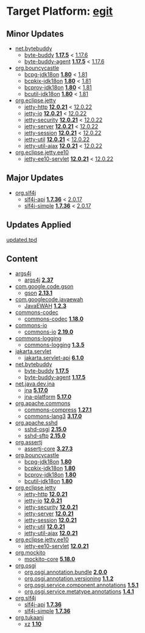 # Target Platform: [egit](https://raw.githubusercontent.com/eclipse-egit/egit/master/org.eclipse.egit.target/maven/dependencies.tpd)

## Minor Updates
 - [net.bytebuddy](https://repo.maven.apache.org/maven2/net/bytebuddy/)
    - [byte-buddy](https://repo.maven.apache.org/maven2/net/bytebuddy/byte-buddy/) **[1.17.5](https://repo.maven.apache.org/maven2/net/bytebuddy/byte-buddy/1.17.5)** < [1.17.6](https://repo.maven.apache.org/maven2/net/bytebuddy/byte-buddy/1.17.6/)
    - [byte-buddy-agent](https://repo.maven.apache.org/maven2/net/bytebuddy/byte-buddy-agent/) **[1.17.5](https://repo.maven.apache.org/maven2/net/bytebuddy/byte-buddy-agent/1.17.5)** < [1.17.6](https://repo.maven.apache.org/maven2/net/bytebuddy/byte-buddy-agent/1.17.6/)
 - [org.bouncycastle](https://repo.maven.apache.org/maven2/org/bouncycastle/)
    - [bcpg-jdk18on](https://repo.maven.apache.org/maven2/org/bouncycastle/bcpg-jdk18on/) **[1.80](https://repo.maven.apache.org/maven2/org/bouncycastle/bcpg-jdk18on/1.80)** < [1.81](https://repo.maven.apache.org/maven2/org/bouncycastle/bcpg-jdk18on/1.81/)
    - [bcpkix-jdk18on](https://repo.maven.apache.org/maven2/org/bouncycastle/bcpkix-jdk18on/) **[1.80](https://repo.maven.apache.org/maven2/org/bouncycastle/bcpkix-jdk18on/1.80)** < [1.81](https://repo.maven.apache.org/maven2/org/bouncycastle/bcpkix-jdk18on/1.81/)
    - [bcprov-jdk18on](https://repo.maven.apache.org/maven2/org/bouncycastle/bcprov-jdk18on/) **[1.80](https://repo.maven.apache.org/maven2/org/bouncycastle/bcprov-jdk18on/1.80)** < [1.81](https://repo.maven.apache.org/maven2/org/bouncycastle/bcprov-jdk18on/1.81/)
    - [bcutil-jdk18on](https://repo.maven.apache.org/maven2/org/bouncycastle/bcutil-jdk18on/) **[1.80](https://repo.maven.apache.org/maven2/org/bouncycastle/bcutil-jdk18on/1.80)** < [1.81](https://repo.maven.apache.org/maven2/org/bouncycastle/bcutil-jdk18on/1.81/)
 - [org.eclipse.jetty](https://repo.maven.apache.org/maven2/org/eclipse/jetty/)
    - [jetty-http](https://repo.maven.apache.org/maven2/org/eclipse/jetty/jetty-http/) **[12.0.21](https://repo.maven.apache.org/maven2/org/eclipse/jetty/jetty-http/12.0.21)** < [12.0.22](https://repo.maven.apache.org/maven2/org/eclipse/jetty/jetty-http/12.0.22/)
    - [jetty-io](https://repo.maven.apache.org/maven2/org/eclipse/jetty/jetty-io/) **[12.0.21](https://repo.maven.apache.org/maven2/org/eclipse/jetty/jetty-io/12.0.21)** < [12.0.22](https://repo.maven.apache.org/maven2/org/eclipse/jetty/jetty-io/12.0.22/)
    - [jetty-security](https://repo.maven.apache.org/maven2/org/eclipse/jetty/jetty-security/) **[12.0.21](https://repo.maven.apache.org/maven2/org/eclipse/jetty/jetty-security/12.0.21)** < [12.0.22](https://repo.maven.apache.org/maven2/org/eclipse/jetty/jetty-security/12.0.22/)
    - [jetty-server](https://repo.maven.apache.org/maven2/org/eclipse/jetty/jetty-server/) **[12.0.21](https://repo.maven.apache.org/maven2/org/eclipse/jetty/jetty-server/12.0.21)** < [12.0.22](https://repo.maven.apache.org/maven2/org/eclipse/jetty/jetty-server/12.0.22/)
    - [jetty-session](https://repo.maven.apache.org/maven2/org/eclipse/jetty/jetty-session/) **[12.0.21](https://repo.maven.apache.org/maven2/org/eclipse/jetty/jetty-session/12.0.21)** < [12.0.22](https://repo.maven.apache.org/maven2/org/eclipse/jetty/jetty-session/12.0.22/)
    - [jetty-util](https://repo.maven.apache.org/maven2/org/eclipse/jetty/jetty-util/) **[12.0.21](https://repo.maven.apache.org/maven2/org/eclipse/jetty/jetty-util/12.0.21)** < [12.0.22](https://repo.maven.apache.org/maven2/org/eclipse/jetty/jetty-util/12.0.22/)
    - [jetty-util-ajax](https://repo.maven.apache.org/maven2/org/eclipse/jetty/jetty-util-ajax/) **[12.0.21](https://repo.maven.apache.org/maven2/org/eclipse/jetty/jetty-util-ajax/12.0.21)** < [12.0.22](https://repo.maven.apache.org/maven2/org/eclipse/jetty/jetty-util-ajax/12.0.22/)
 - [org.eclipse.jetty.ee10](https://repo.maven.apache.org/maven2/org/eclipse/jetty/ee10/)
    - [jetty-ee10-servlet](https://repo.maven.apache.org/maven2/org/eclipse/jetty/ee10/jetty-ee10-servlet/) **[12.0.21](https://repo.maven.apache.org/maven2/org/eclipse/jetty/ee10/jetty-ee10-servlet/12.0.21)** < [12.0.22](https://repo.maven.apache.org/maven2/org/eclipse/jetty/ee10/jetty-ee10-servlet/12.0.22/)

## Major Updates
 - [org.slf4j](https://repo.maven.apache.org/maven2/org/slf4j/)
    - [slf4j-api](https://repo.maven.apache.org/maven2/org/slf4j/slf4j-api/) **[1.7.36](https://repo.maven.apache.org/maven2/org/slf4j/slf4j-api/1.7.36)** < [2.0.17](https://repo.maven.apache.org/maven2/org/slf4j/slf4j-api/2.0.17/)
    - [slf4j-simple](https://repo.maven.apache.org/maven2/org/slf4j/slf4j-simple/) **[1.7.36](https://repo.maven.apache.org/maven2/org/slf4j/slf4j-simple/1.7.36)** < [2.0.17](https://repo.maven.apache.org/maven2/org/slf4j/slf4j-simple/2.0.17/)

## Updates Applied
[updated.tpd](updated.tpd)

## Content
 - [args4j](https://repo.maven.apache.org/maven2/args4j/)
    - [args4j](https://repo.maven.apache.org/maven2/args4j/args4j/) **[2.37](https://repo.maven.apache.org/maven2/args4j/args4j/2.37)**
 - [com.google.code.gson](https://repo.maven.apache.org/maven2/com/google/code/gson/)
    - [gson](https://repo.maven.apache.org/maven2/com/google/code/gson/gson/) **[2.13.1](https://repo.maven.apache.org/maven2/com/google/code/gson/gson/2.13.1)**
 - [com.googlecode.javaewah](https://repo.maven.apache.org/maven2/com/googlecode/javaewah/)
    - [JavaEWAH](https://repo.maven.apache.org/maven2/com/googlecode/javaewah/JavaEWAH/) **[1.2.3](https://repo.maven.apache.org/maven2/com/googlecode/javaewah/JavaEWAH/1.2.3)**
 - [commons-codec](https://repo.maven.apache.org/maven2/commons-codec/)
    - [commons-codec](https://repo.maven.apache.org/maven2/commons-codec/commons-codec/) **[1.18.0](https://repo.maven.apache.org/maven2/commons-codec/commons-codec/1.18.0)**
 - [commons-io](https://repo.maven.apache.org/maven2/commons-io/)
    - [commons-io](https://repo.maven.apache.org/maven2/commons-io/commons-io/) **[2.19.0](https://repo.maven.apache.org/maven2/commons-io/commons-io/2.19.0)**
 - [commons-logging](https://repo.maven.apache.org/maven2/commons-logging/)
    - [commons-logging](https://repo.maven.apache.org/maven2/commons-logging/commons-logging/) **[1.3.5](https://repo.maven.apache.org/maven2/commons-logging/commons-logging/1.3.5)**
 - [jakarta.servlet](https://repo.maven.apache.org/maven2/jakarta/servlet/)
    - [jakarta.servlet-api](https://repo.maven.apache.org/maven2/jakarta/servlet/jakarta.servlet-api/) **[6.1.0](https://repo.maven.apache.org/maven2/jakarta/servlet/jakarta.servlet-api/6.1.0)**
 - [net.bytebuddy](https://repo.maven.apache.org/maven2/net/bytebuddy/)
    - [byte-buddy](https://repo.maven.apache.org/maven2/net/bytebuddy/byte-buddy/) **[1.17.5](https://repo.maven.apache.org/maven2/net/bytebuddy/byte-buddy/1.17.5)**
    - [byte-buddy-agent](https://repo.maven.apache.org/maven2/net/bytebuddy/byte-buddy-agent/) **[1.17.5](https://repo.maven.apache.org/maven2/net/bytebuddy/byte-buddy-agent/1.17.5)**
 - [net.java.dev.jna](https://repo.maven.apache.org/maven2/net/java/dev/jna/)
    - [jna](https://repo.maven.apache.org/maven2/net/java/dev/jna/jna/) **[5.17.0](https://repo.maven.apache.org/maven2/net/java/dev/jna/jna/5.17.0)**
    - [jna-platform](https://repo.maven.apache.org/maven2/net/java/dev/jna/jna-platform/) **[5.17.0](https://repo.maven.apache.org/maven2/net/java/dev/jna/jna-platform/5.17.0)**
 - [org.apache.commons](https://repo.maven.apache.org/maven2/org/apache/commons/)
    - [commons-compress](https://repo.maven.apache.org/maven2/org/apache/commons/commons-compress/) **[1.27.1](https://repo.maven.apache.org/maven2/org/apache/commons/commons-compress/1.27.1)**
    - [commons-lang3](https://repo.maven.apache.org/maven2/org/apache/commons/commons-lang3/) **[3.17.0](https://repo.maven.apache.org/maven2/org/apache/commons/commons-lang3/3.17.0)**
 - [org.apache.sshd](https://repo.maven.apache.org/maven2/org/apache/sshd/)
    - [sshd-osgi](https://repo.maven.apache.org/maven2/org/apache/sshd/sshd-osgi/) **[2.15.0](https://repo.maven.apache.org/maven2/org/apache/sshd/sshd-osgi/2.15.0)**
    - [sshd-sftp](https://repo.maven.apache.org/maven2/org/apache/sshd/sshd-sftp/) **[2.15.0](https://repo.maven.apache.org/maven2/org/apache/sshd/sshd-sftp/2.15.0)**
 - [org.assertj](https://repo.maven.apache.org/maven2/org/assertj/)
    - [assertj-core](https://repo.maven.apache.org/maven2/org/assertj/assertj-core/) **[3.27.3](https://repo.maven.apache.org/maven2/org/assertj/assertj-core/3.27.3)**
 - [org.bouncycastle](https://repo.maven.apache.org/maven2/org/bouncycastle/)
    - [bcpg-jdk18on](https://repo.maven.apache.org/maven2/org/bouncycastle/bcpg-jdk18on/) **[1.80](https://repo.maven.apache.org/maven2/org/bouncycastle/bcpg-jdk18on/1.80)**
    - [bcpkix-jdk18on](https://repo.maven.apache.org/maven2/org/bouncycastle/bcpkix-jdk18on/) **[1.80](https://repo.maven.apache.org/maven2/org/bouncycastle/bcpkix-jdk18on/1.80)**
    - [bcprov-jdk18on](https://repo.maven.apache.org/maven2/org/bouncycastle/bcprov-jdk18on/) **[1.80](https://repo.maven.apache.org/maven2/org/bouncycastle/bcprov-jdk18on/1.80)**
    - [bcutil-jdk18on](https://repo.maven.apache.org/maven2/org/bouncycastle/bcutil-jdk18on/) **[1.80](https://repo.maven.apache.org/maven2/org/bouncycastle/bcutil-jdk18on/1.80)**
 - [org.eclipse.jetty](https://repo.maven.apache.org/maven2/org/eclipse/jetty/)
    - [jetty-http](https://repo.maven.apache.org/maven2/org/eclipse/jetty/jetty-http/) **[12.0.21](https://repo.maven.apache.org/maven2/org/eclipse/jetty/jetty-http/12.0.21)**
    - [jetty-io](https://repo.maven.apache.org/maven2/org/eclipse/jetty/jetty-io/) **[12.0.21](https://repo.maven.apache.org/maven2/org/eclipse/jetty/jetty-io/12.0.21)**
    - [jetty-security](https://repo.maven.apache.org/maven2/org/eclipse/jetty/jetty-security/) **[12.0.21](https://repo.maven.apache.org/maven2/org/eclipse/jetty/jetty-security/12.0.21)**
    - [jetty-server](https://repo.maven.apache.org/maven2/org/eclipse/jetty/jetty-server/) **[12.0.21](https://repo.maven.apache.org/maven2/org/eclipse/jetty/jetty-server/12.0.21)**
    - [jetty-session](https://repo.maven.apache.org/maven2/org/eclipse/jetty/jetty-session/) **[12.0.21](https://repo.maven.apache.org/maven2/org/eclipse/jetty/jetty-session/12.0.21)**
    - [jetty-util](https://repo.maven.apache.org/maven2/org/eclipse/jetty/jetty-util/) **[12.0.21](https://repo.maven.apache.org/maven2/org/eclipse/jetty/jetty-util/12.0.21)**
    - [jetty-util-ajax](https://repo.maven.apache.org/maven2/org/eclipse/jetty/jetty-util-ajax/) **[12.0.21](https://repo.maven.apache.org/maven2/org/eclipse/jetty/jetty-util-ajax/12.0.21)**
 - [org.eclipse.jetty.ee10](https://repo.maven.apache.org/maven2/org/eclipse/jetty/ee10/)
    - [jetty-ee10-servlet](https://repo.maven.apache.org/maven2/org/eclipse/jetty/ee10/jetty-ee10-servlet/) **[12.0.21](https://repo.maven.apache.org/maven2/org/eclipse/jetty/ee10/jetty-ee10-servlet/12.0.21)**
 - [org.mockito](https://repo.maven.apache.org/maven2/org/mockito/)
    - [mockito-core](https://repo.maven.apache.org/maven2/org/mockito/mockito-core/) **[5.18.0](https://repo.maven.apache.org/maven2/org/mockito/mockito-core/5.18.0)**
 - [org.osgi](https://repo.maven.apache.org/maven2/org/osgi/)
    - [org.osgi.annotation.bundle](https://repo.maven.apache.org/maven2/org/osgi/org.osgi.annotation.bundle/) **[2.0.0](https://repo.maven.apache.org/maven2/org/osgi/org.osgi.annotation.bundle/2.0.0)**
    - [org.osgi.annotation.versioning](https://repo.maven.apache.org/maven2/org/osgi/org.osgi.annotation.versioning/) **[1.1.2](https://repo.maven.apache.org/maven2/org/osgi/org.osgi.annotation.versioning/1.1.2)**
    - [org.osgi.service.component.annotations](https://repo.maven.apache.org/maven2/org/osgi/org.osgi.service.component.annotations/) **[1.5.1](https://repo.maven.apache.org/maven2/org/osgi/org.osgi.service.component.annotations/1.5.1)**
    - [org.osgi.service.metatype.annotations](https://repo.maven.apache.org/maven2/org/osgi/org.osgi.service.metatype.annotations/) **[1.4.1](https://repo.maven.apache.org/maven2/org/osgi/org.osgi.service.metatype.annotations/1.4.1)**
 - [org.slf4j](https://repo.maven.apache.org/maven2/org/slf4j/)
    - [slf4j-api](https://repo.maven.apache.org/maven2/org/slf4j/slf4j-api/) **[1.7.36](https://repo.maven.apache.org/maven2/org/slf4j/slf4j-api/1.7.36)**
    - [slf4j-simple](https://repo.maven.apache.org/maven2/org/slf4j/slf4j-simple/) **[1.7.36](https://repo.maven.apache.org/maven2/org/slf4j/slf4j-simple/1.7.36)**
 - [org.tukaani](https://repo.maven.apache.org/maven2/org/tukaani/)
    - [xz](https://repo.maven.apache.org/maven2/org/tukaani/xz/) **[1.10](https://repo.maven.apache.org/maven2/org/tukaani/xz/1.10)**
